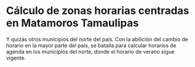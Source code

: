 # Cálculo de zonas horarias centradas en Matamoros Tamaulipas
Y quizás otros municipios del norte del país.
Con la abilición del cambio de horario en la mayor parte del país, se batalla para calcular horarios de agenda en los municipios del norte, donde el horario de verano sigue vigente.
